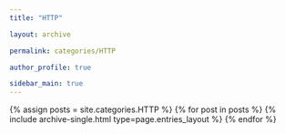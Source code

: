 ```yaml
---
title: "HTTP"

layout: archive

permalink: categories/HTTP

author_profile: true

sidebar_main: true
---
```


{% assign posts = site.categories.HTTP %}
{% for post in posts %}
{% include archive-single.html type=page.entries_layout %}
{% endfor %}
